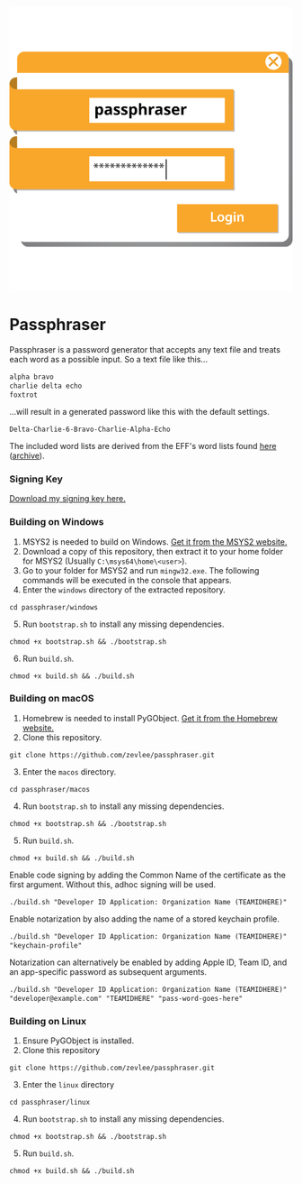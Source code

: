 ![Alt text](https://raw.githubusercontent.com/zevlee/passphraser/main/passphraser.svg)

# Passphraser

Passphraser is a password generator that accepts any text file and treats each word as a possible input. So a text file like this...
```
alpha bravo
charlie delta echo
foxtrot
```
...will result in a generated password like this with the default settings.
```
Delta-Charlie-6-Bravo-Charlie-Alpha-Echo
```

The included word lists are derived from the EFF's word lists found [here](https://www.eff.org/deeplinks/2016/07/new-wordlists-random-passphrases) ([archive](https://web.archive.org/web/20210505043502/https://www.eff.org/deeplinks/2016/07/new-wordlists-random-passphrases)).

### Signing Key
[Download my signing key here.](https://zevlee.me/sign.txt)

### Building on Windows
1. MSYS2 is needed to build on Windows. [Get it from the MSYS2 website.](https://www.msys2.org/)
2. Download a copy of this repository, then extract it to your home folder for MSYS2 (Usually ``C:\msys64\home\<user>``).
3. Go to your folder for MSYS2 and run ``mingw32.exe``. The following commands will be executed in the console that appears.
4. Enter the ``windows`` directory of the extracted repository.
```
cd passphraser/windows
```
5. Run ``bootstrap.sh`` to install any missing dependencies.
```
chmod +x bootstrap.sh && ./bootstrap.sh
```
6. Run ``build.sh``.
```
chmod +x build.sh && ./build.sh
```

### Building on macOS
1. Homebrew is needed to install PyGObject. [Get it from the Homebrew website.](https://brew.sh)
2. Clone this repository.
```
git clone https://github.com/zevlee/passphraser.git
```
3. Enter the ``macos`` directory.
```
cd passphraser/macos
```
4. Run ``bootstrap.sh`` to install any missing dependencies.
```
chmod +x bootstrap.sh && ./bootstrap.sh
```
5. Run ``build.sh``.
```
chmod +x build.sh && ./build.sh
```
Enable code signing by adding the Common Name of the certificate as the first argument. Without this, adhoc signing will be used.
```
./build.sh "Developer ID Application: Organization Name (TEAMIDHERE)"
```
Enable notarization by also adding the name of a stored keychain profile.
```
./build.sh "Developer ID Application: Organization Name (TEAMIDHERE)" "keychain-profile"
```
Notarization can alternatively be enabled by adding Apple ID, Team ID, and an app-specific password as subsequent arguments.
```
./build.sh "Developer ID Application: Organization Name (TEAMIDHERE)" "developer@example.com" "TEAMIDHERE" "pass-word-goes-here"
```

### Building on Linux
1. Ensure PyGObject is installed.
2. Clone this repository
```
git clone https://github.com/zevlee/passphraser.git
```
3. Enter the ``linux`` directory
```
cd passphraser/linux
```
4. Run ``bootstrap.sh`` to install any missing dependencies.
```
chmod +x bootstrap.sh && ./bootstrap.sh
```
5. Run ``build.sh``.
```
chmod +x build.sh && ./build.sh
```
